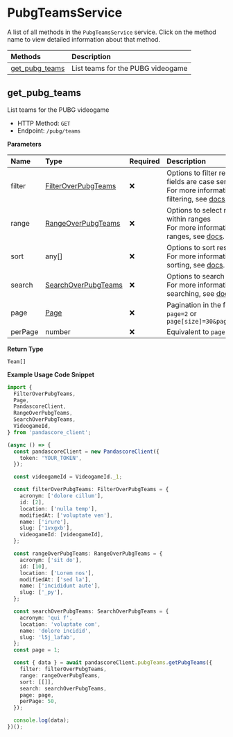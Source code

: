 # PubgTeamsService

A list of all methods in the `PubgTeamsService` service. Click on the method name to view detailed information about that method.

| Methods                           | Description                       |
| :-------------------------------- | :-------------------------------- |
| [get_pubg_teams](#get_pubg_teams) | List teams for the PUBG videogame |

## get_pubg_teams

List teams for the PUBG videogame

- HTTP Method: `GET`
- Endpoint: `/pubg/teams`

**Parameters**

| Name    | Type                                                    | Required | Description                                                                                                                                         |
| :------ | :------------------------------------------------------ | :------- | :-------------------------------------------------------------------------------------------------------------------------------------------------- |
| filter  | [FilterOverPubgTeams](../models/FilterOverPubgTeams.md) | ❌       | Options to filter results. String fields are case sensitive <br/>For more information on filtering, see [docs](/docs/filtering-and-sorting#filter). |
| range   | [RangeOverPubgTeams](../models/RangeOverPubgTeams.md)   | ❌       | Options to select results within ranges <br/>For more information on ranges, see [docs](/docs/filtering-and-sorting#range).                         |
| sort    | any[]                                                   | ❌       | Options to sort results <br/>For more information on sorting, see [docs](/docs/filtering-and-sorting#sort).                                         |
| search  | [SearchOverPubgTeams](../models/SearchOverPubgTeams.md) | ❌       | Options to search results <br/>For more information on searching, see [docs](/docs/filtering-and-sorting#search).                                   |
| page    | [Page](../models/Page.md)                               | ❌       | Pagination in the form of `page=2` or `page[size]=30&page[number]=2`                                                                                |
| perPage | number                                                  | ❌       | Equivalent to `page[size]`                                                                                                                          |

**Return Type**

`Team[]`

**Example Usage Code Snippet**

```typescript
import {
  FilterOverPubgTeams,
  Page,
  PandascoreClient,
  RangeOverPubgTeams,
  SearchOverPubgTeams,
  VideogameId,
} from 'pandascore_client';

(async () => {
  const pandascoreClient = new PandascoreClient({
    token: 'YOUR_TOKEN',
  });

  const videogameId = VideogameId._1;

  const filterOverPubgTeams: FilterOverPubgTeams = {
    acronym: ['dolore cillum'],
    id: [2],
    location: ['nulla temp'],
    modifiedAt: ['voluptate ven'],
    name: ['irure'],
    slug: ['1vxgxb'],
    videogameId: [videogameId],
  };

  const rangeOverPubgTeams: RangeOverPubgTeams = {
    acronym: ['sit do'],
    id: [10],
    location: ['Lorem nos'],
    modifiedAt: ['sed la'],
    name: ['incididunt aute'],
    slug: ['_py'],
  };

  const searchOverPubgTeams: SearchOverPubgTeams = {
    acronym: 'qui f',
    location: 'voluptate com',
    name: 'dolore incidid',
    slug: 'l5j_lafab',
  };
  const page = 1;

  const { data } = await pandascoreClient.pubgTeams.getPubgTeams({
    filter: filterOverPubgTeams,
    range: rangeOverPubgTeams,
    sort: [[]],
    search: searchOverPubgTeams,
    page: page,
    perPage: 50,
  });

  console.log(data);
})();
```

<!-- This file was generated by liblab | https://liblab.com/ -->
